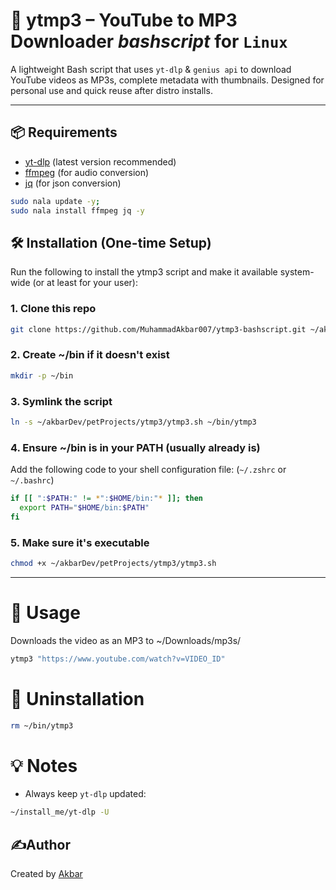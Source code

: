 # 🎵 ytmp3 – YouTube to MP3 Downloader *bashscript* for `Linux`

A lightweight Bash script that uses `yt-dlp` & `genius api` to download YouTube videos as MP3s, complete metadata with thumbnails.
Designed for personal use and quick reuse after distro installs.

---
## 📦 Requirements
- [yt-dlp](https://github.com/yt-dlp/yt-dlp/releases/) (latest version recommended)
- [ffmpeg](https://github.com/FFmpeg/FFmpeg) (for audio conversion)
- [jq](https://github.com/jqlang/jq) (for json conversion)

```bash
sudo nala update -y;
sudo nala install ffmpeg jq -y
```

## 🛠️ Installation (One-time Setup)
Run the following to install the ytmp3 script and make it available system-wide (or at least for your user):

### 1. Clone this repo
```bash
git clone https://github.com/MuhammadAkbar007/ytmp3-bashscript.git ~/akbarDev/petProjects/ytmp3
```

### 2. Create ~/bin if it doesn't exist
```bash
mkdir -p ~/bin
```

### 3. Symlink the script
```bash
ln -s ~/akbarDev/petProjects/ytmp3/ytmp3.sh ~/bin/ytmp3
```

### 4. Ensure ~/bin is in your PATH (usually already is)
Add the following code to your shell configuration file:
(`~/.zshrc` or `~/.bashrc`)

```bash
if [[ ":$PATH:" != *":$HOME/bin:"* ]]; then
  export PATH="$HOME/bin:$PATH"
fi
```

### 5. Make sure it's executable
```bash
chmod +x ~/akbarDev/petProjects/ytmp3/ytmp3.sh
```

---

# 🚀 Usage
Downloads the video as an MP3 to ~/Downloads/mp3s/
```bash
ytmp3 "https://www.youtube.com/watch?v=VIDEO_ID"
```

# 🧹 Uninstallation
```bash
rm ~/bin/ytmp3
```

# 💡 Notes
 * Always keep `yt-dlp` updated:
 ```bash
~/install_me/yt-dlp -U
```

## ✍️Author
Created by [Akbar](https://github.com/MuhammadAkbar007)

